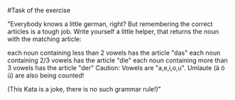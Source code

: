 #Task of the exercise

"Everybody knows a little german, right? But remembering the correct articles is a tough job. Write yourself a little helper, that returns the noun with the matching article:

each noun containing less than 2 vowels has the article "das"
each noun containing 2/3 vowels has the article "die"
each noun containing more than 3 vowels has the article "der"
Caution: Vowels are "a,e,i,o,u". Umlaute (ä ö ü) are also being counted!

(This Kata is a joke, there is no such grammar rule!)"